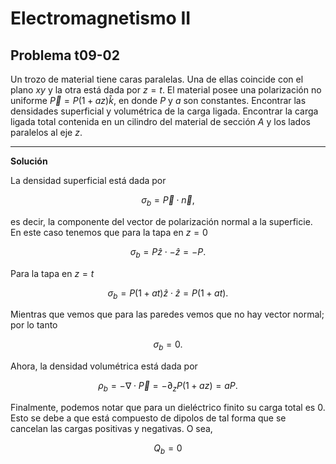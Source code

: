 # Electromagnetismo II
## Problema t09-02

Un trozo de material tiene caras paralelas. Una de ellas coincide con el
plano $`xy`$ y la otra está dada por $`z=t`$. El material posee una
polarización no uniforme $`\vec{P} = P(1 + az)\hat{k}`$, en donde $`P`$
y $`a`$ son constantes. Encontrar las densidades superficial y volumétrica
de la carga ligada. Encontrar la carga ligada total contenida en un
cilindro del material de sección $`A`$ y los lados paralelos al eje $`z`$.

---

**Solución**

La densidad superficial está dada por

```math
\sigma_b = \vec{P}\cdot\vec{n},
``` 

es decir, la componente del vector de polarización normal a la superficie.
En este caso tenemos que para la tapa en $`z = 0`$

```math
\sigma_b = P \hat{z} \cdot -\hat{z} = -P.
``` 

Para la tapa en $`z = t`$

```math
\sigma_b = P(1 + at) \hat{z} \cdot \hat{z} = P(1 + at).
``` 

Mientras que vemos que para las paredes vemos que no hay vector normal; por
lo tanto

```math
\sigma_b = 0.
``` 

Ahora, la densidad volumétrica está dada por 

```math
\rho_b = - \nabla\cdot\vec{P} = -\partial_z P(1+az) = aP.
```

Finalmente, podemos notar que para un dieléctrico finito su carga total
es 0. Esto se debe a que está compuesto de dipolos de tal forma que se
cancelan las cargas positivas y negativas. O sea,

```math
Q_b = 0
```
